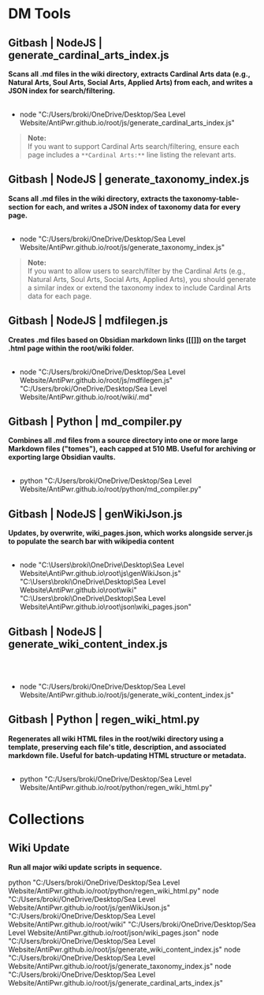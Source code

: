 # DM Tools


## Gitbash | NodeJS | generate_cardinal_arts_index.js
**Scans all .md files in the wiki directory, extracts Cardinal Arts data (e.g., Natural Arts, Soul Arts, Social Arts, Applied Arts) from each, and writes a JSON index for search/filtering.**
<br>
<br>

- node "C:/Users/broki/OneDrive/Desktop/Sea Level Website/AntiPwr.github.io/root/js/generate_cardinal_arts_index.js"


> **Note:**  
> If you want to support Cardinal Arts search/filtering, ensure each page includes a `**Cardinal Arts:**` line listing the relevant arts.

## Gitbash | NodeJS | generate_taxonomy_index.js
**Scans all .md files in the wiki directory, extracts the taxonomy-table-section for each, and writes a JSON index of taxonomy data for every page.**
<br>
<br>

- node "C:/Users/broki/OneDrive/Desktop/Sea Level Website/AntiPwr.github.io/root/js/generate_taxonomy_index.js"


> **Note:**  
> If you want to allow users to search/filter by the Cardinal Arts (e.g., Natural Arts, Soul Arts, Social Arts, Applied Arts), you should generate a similar index or extend the taxonomy index to include Cardinal Arts data for each page.

## Gitbash | NodeJS | mdfilegen.js
**Creates .md files based on Obsidian markdown links ([[]]) on the target .html page within the root/wiki folder.**
<br>
<br>

- node "C:/Users/broki/OneDrive/Desktop/Sea Level Website/AntiPwr.github.io/root/js/mdfilegen.js" "C:/Users/broki/OneDrive/Desktop/Sea Level Website/AntiPwr.github.io/root/wiki/.md"

## Gitbash | Python | md_compiler.py
**Combines all .md files from a source directory into one or more large Markdown files ("tomes"), each capped at 510 MB. Useful for archiving or exporting large Obsidian vaults.**
<br>
<br>

- python "C:/Users/broki/OneDrive/Desktop/Sea Level Website/AntiPwr.github.io/root/python/md_compiler.py"

## Gitbash | NodeJS | genWikiJson.js
**Updates, by overwrite, wiki_pages.json, which works alongside server.js to populate the search bar with wikipedia content**
<br>
<br>


- node "C:\Users\broki\OneDrive\Desktop\Sea Level Website\AntiPwr.github.io\root\js\genWikiJson.js" "C:\Users\broki\OneDrive\Desktop\Sea Level Website\AntiPwr.github.io\root\wiki" "C:\Users\broki\OneDrive\Desktop\Sea Level Website\AntiPwr.github.io\root\json\wiki_pages.json"

## Gitbash | NodeJS | generate_wiki_content_index.js
<br>
<br>

- node "C:/Users/broki/OneDrive/Desktop/Sea Level Website/AntiPwr.github.io/root/js/generate_wiki_content_index.js"

## Gitbash | Python | regen_wiki_html.py
**Regenerates all wiki HTML files in the root/wiki directory using a template, preserving each file's title, description, and associated markdown file. Useful for batch-updating HTML structure or metadata.**
<br>
<br>

- python "C:/Users/broki/OneDrive/Desktop/Sea Level Website/AntiPwr.github.io/root/python/regen_wiki_html.py"

# Collections

## Wiki Update
**Run all major wiki update scripts in sequence.**

python "C:/Users/broki/OneDrive/Desktop/Sea Level Website/AntiPwr.github.io/root/python/regen_wiki_html.py"
node "C:/Users/broki/OneDrive/Desktop/Sea Level Website/AntiPwr.github.io/root/js/genWikiJson.js" "C:/Users/broki/OneDrive/Desktop/Sea Level Website/AntiPwr.github.io/root/wiki" "C:/Users/broki/OneDrive/Desktop/Sea Level Website/AntiPwr.github.io/root/json/wiki_pages.json"
node "C:/Users/broki/OneDrive/Desktop/Sea Level Website/AntiPwr.github.io/root/js/generate_wiki_content_index.js"
node "C:/Users/broki/OneDrive/Desktop/Sea Level Website/AntiPwr.github.io/root/js/generate_taxonomy_index.js"
node "C:/Users/broki/OneDrive/Desktop/Sea Level Website/AntiPwr.github.io/root/js/generate_cardinal_arts_index.js"


